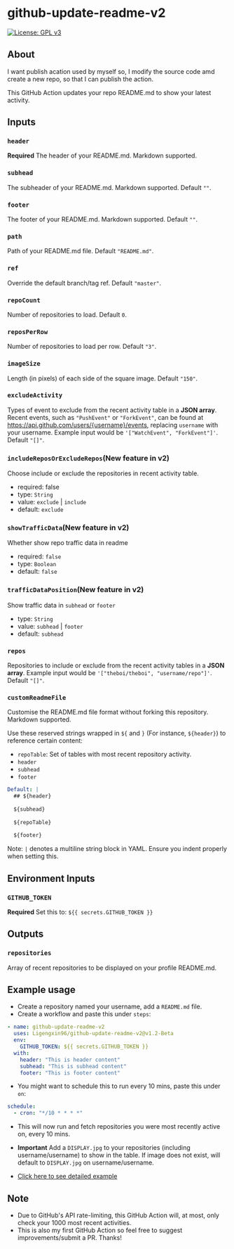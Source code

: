 # github-update-readme-v2

[![License: GPL v3](https://img.shields.io/badge/License-GPLv3-blue.svg)](https://www.gnu.org/licenses/gpl-3.0)

## About

I want publish acation used by myself so, I modify the source code amd create a new repo, so that I can publish the action.

This GitHub Action updates your repo README.md to show your latest activity.

## Inputs

### `header`

**Required** The header of your README.md. Markdown supported.

### `subhead`

The subheader of your README.md. Markdown supported. Default `""`.

### `footer`

The footer of your README.md. Markdown supported. Default `""`.

### `path`

Path of your README.md file. Default `"README.md"`.

### `ref`

Override the default branch/tag ref. Default `"master"`.

### `repoCount`

Number of repositories to load. Default `0`.

### `reposPerRow`

Number of repositories to load per row. Default `"3"`.

### `imageSize`

Length (in pixels) of each side of the square image. Default `"150"`.

### `excludeActivity`

Types of event to exclude from the recent activity table in a **JSON array**. Recent events, such as `"PushEvent"` or `"ForkEvent"`, can be found at https://api.github.com/users/{username}/events, replacing `username` with your username. Example input would be `'["WatchEvent", "ForkEvent"]'`. Default `"[]"`.

### `includeReposOrExcludeRepos`(New feature in v2)

Choose include or exclude the repositories in recent activity table.
- required: false
- type: `String`
- value: `exclude` | `include`
- default: `exclude`

### `showTrafficData`(New feature in v2)

Whether show repo traffic data in readme
- required: `false`
- type: `Boolean`
- default: `false`

### `trafficDataPosition`(New feature in v2)

Show traffic data in `subhead` or `footer`
- type: `String`
- value: `subhead` | `footer`
- default: `subhead`

### `repos`

Repositories to include or exclude from the recent activity tables in a **JSON array**. Example input would be `'["theboi/theboi", "username/repo"]'`. Default `"[]"`.

### `customReadmeFile`

Customise the README.md file format without forking this repository. Markdown supported.

Use these reserved strings wrapped in `${` and `}` (For instance, `${header}`) to reference certain content:
- `repoTable`: Set of tables with most recent repository activity.
- `header`
- `subhead`
- `footer`

```yaml
Default: |
  ## ${header}
      
  ${subhead}
      
  ${repoTable}
      
  ${footer}
```

Note: `|` denotes a multiline string block in YAML. Ensure you indent properly when setting this.

## Environment Inputs

### `GITHUB_TOKEN`

**Required** Set this to: `${{ secrets.GITHUB_TOKEN }}`

## Outputs

### `repositories`

Array of recent repositories to be displayed on your profile README.md.

## Example usage

- Create a repository named your username, add a `README.md` file.
- Create a workflow and paste this under `steps`:
```yaml
- name: github-update-readme-v2
  uses: Ligengxin96/github-update-readme-v2@v1.2-Beta
  env:
    GITHUB_TOKEN: ${{ secrets.GITHUB_TOKEN }}
  with:
    header: "This is header content"
    subhead: "This is subhead content"
    footer: "This is footer content"
```
- You might want to schedule this to run every 10 mins, paste this under `on`:
```yaml
schedule:
  - cron: "*/10 * * * *"
```
- This will now run and fetch repositories you were most recently active on, every 10 mins.
- **Important** Add a `DISPLAY.jpg` to your repositories (including username/username) to show in the table. If image does not exist, will default to `DISPLAY.jpg` on username/username.

- [Click here to see detailed example](https://github.com/Ligengxin96/FetchBingDailyImage/blob/main/.github/workflows/updateREADMEToTriggerDeploy.yml)

## Note

- Due to GitHub's API rate-limiting, this GitHub Action will, at most, only check your 1000 most recent activities.
- This is also my first GitHub Action so feel free to suggest improvements/submit a PR. Thanks!
